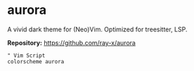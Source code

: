 # aurora

A vivid dark theme for (Neo)Vim. Optimized for treesitter, LSP.

**Repository:** <https://github.com/ray-x/aurora>

```vim
" Vim Script
colorscheme aurora
```

<!-- vim: set ft=markdown: -->